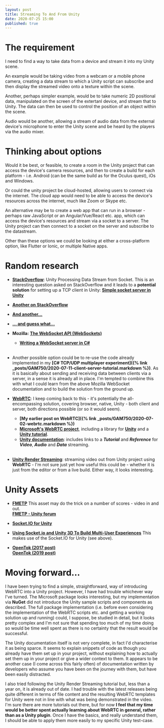 ```yaml
---
layout: post
title: Streaming To And From Unity
date: 2020-07-25 15:00
published: true
---
```


# The requirement

I need to find a way to take data from a device and stream it into my Unity scene.

An example would be taking video from a webcam or a mobile phone camera, creating a data stream to which a Unity script can subscribe and then display the streamed video onto a texture within the scene. 

Another, perhaps simpler example, would be to take numeric 2D positional data, manipulated on the screen of the extertanl device, and stream that to Unity.  The data can then be used to control the position of an object within the scene.

Audio would be another, allowing a stream of audio data from the external device's microphone to enter the Unity scene and be heard by the players via the audio mixer.


# Thinking about options

Would it be best, or feasible, to create a room in the Unity project that can access the device's camera resources, and then to create a build for each platform - i.e. Android (can be the same build as for the Oculus quest), iOs and Windows.

Or could the unity project be cloud-hosted, allowing users to connect via the internet. The cloud app would need to be able to access the device's resources across the internet, much like Zoom or Skype etc.

An alternative may be to create a web app that can run in a browser - perhaps raw JavaScript or an Angular/Vue/React etc. app, which can access the device's resources and stream via a socket to a server. The Unity project can then connect to a socket on the server and subscribe to the datastream.

Other than these options we could be looking at either a cross-platform option, like Flutter or Ionic, or multiple Native apps.

# Random research

* **[StackOverflow](https://stackoverflow.com/questions/37100900/unity-processing-data-stream-from-socket)**: Unity Processing Data Stream from Socket.  This is an interesting question asked on StackOverflow and it leads to a **potential solution** for setting up a TCP client in Unity: **[Simple socket server in Unity](https://stackoverflow.com/questions/36526332/simple-socket-server-in-unity/36526634#36526634)**

* **[Another on StackOverflow](https://stackoverflow.com/questions/46564222/how-to-send-and-receive-tcp-messages-while-streaming-video-unity-and-socket-ne)**

* **[And another...](https://stackoverflow.com/questions/42717713/unity-live-video-streaming/42727918#42727918)**

* **[... and guess what...](https://stackoverflow.com/questions/17719541/writing-and-reading-using-socket)**

* **Mozilla:** **[The WebSocket API (WebSockets)](https://developer.mozilla.org/en-US/docs/Web/API/WebSockets_API)**
  * **[Writing a WebSocket server in C#](https://developer.mozilla.org/en-US/docs/Web/API/WebSockets_API/Writing_WebSocket_server)**
<br><br>

* Another possible option could be to re-use the code already implemented in my **[C# TCP/UDP multiplayer experiment]({% link _posts/GAM750/2020-07-11-client-server-tutorial.markdown %})**.  As it is basically about sending and receiving data between clients via a server, in a sense it is already all in place. I'm tempted to combine this with what I could learn from the above Mozilla WebSocket documentation and to build the solution from the ground up.
  
* **[WebRTC](https://webrtc.org/)**: I keep coming back to this - it's potentially the all-encompassing solution, covering browser, native, Unity - both client and server, both directions possible (or so it would seem). 
  * **[My earlier post on WebRTC]({% link _posts/GAM750/2020-07-02-webrtc.markdown %})**
  * **[Microsoft's WebRTC project](https://microsoft.github.io/MixedReality-WebRTC/manual/gettingstarted.html)**, including a library for **[Unity](https://microsoft.github.io/MixedReality-WebRTC/manual/unity/unity-integration.html)** and a **[Unity tutorial](https://microsoft.github.io/MixedReality-WebRTC/manual/unity/helloworld-unity.html)**.
  * **[Unity documentation](https://docs.unity3d.com/Packages/com.unity.webrtc@2.0/manual/index.html)**: includes links to a **_Tutorial_** and **_Reference_** for **_Video_**, **_Audio_** and **_Data_** streaming.
<br><br>

* **[Unity Render Streaming](https://github.com/Unity-Technologies/UnityRenderStreaming/blob/release/1.0.0/Packages/com.unity.template.renderstreaming/Documentation~/en/tutorial.md)**: streaming video out from Unity project using **WebRTC** - I'm not sure just yet how useful this could be - whether it is just from the editor or from a live build. Either way, it looks interesting.

# Unity Assets

* **[FMETP](https://assetstore.unity.com/packages/templates/packs/fmetp-stream-143080#reviews)** This asset may do the trick on a number of scores - video in and out.<br>
  **[FMETP - Unity forum](https://forum.unity.com/threads/release-fmetp-stream-all-in-one-gameview-audio-stream-udp-tcp-websockets-html.670270/)**
  

* **[Socket.IO for Unity](https://assetstore.unity.com/packages/tools/network/socket-io-for-unity-21721#reviews)**

* **[Using Socket.io and Unity 3D To Build Multi-User Experiences](http://innovativeteams.net/using-socketio-build-multi-user-experiences/)** This makes use of the Socket.IO for Unity (see above).

* **[OpenTok (2017 post)](https://tokbox.com/blog/add-opentok-live-video-chat-to-unity/)**<br>
  **[OpenTok (2019 post)](https://tokbox.com/blog/unity-opentok-take-two/?utm_source=rss&utm_medium=rss&utm_campaign=unity-opentok-take-two)**
  

# Moving forward...

I have been trying to find a simple, straightforward, way of introducing WebRTC into a Unity project. However, I have had trouble whichever way I've turned. The Microsoft package looks interesting, but my implementation via **NuGet** did not introduce the Unity sample scripts and components as described. The full package implementation (i.e. before even considering the implementation of the WebRTC scripts etc. and getting a working solution up and running) could, I suppose, be studied in detail, but it looks pretty complex and I'm not sure that spending too much of my time doing so would be time well spent as there is no certainty that the result would be successful.

The Unity documentation itself is not very complete, in fact I'd characterise it as being sparce. It seems to explain snippets of code as though you already have them set up in your project, without explaining how to actually set them up in your project or give a wider context to them. It appears to be another case (I come across this fairly often) of documentation written by developers who assume you have been on the journey with them, but have been easily distracted.

I also tried following the Unity Render Streaming tutorial but, less than a year on, it is already out of date. I had trouble with the latest releases being quite different in terms of file content and the resulting WebRTC templates for Unity were not in line with what was being demonstrated in the video. I'm sure there are more tutorials out there, but for now **I feel that my time would be better spent actually learning about WebRTC in general, rather than as a Unity plugin**. Once I have the basics, and really understand them, I should be able to apply them more easily to my specific Unity test-case.

